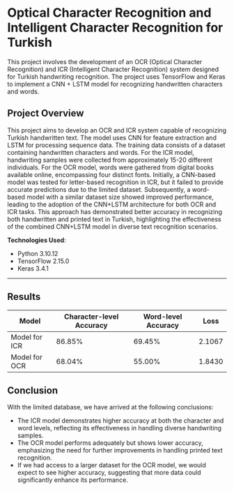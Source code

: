 # Optical Character Recognition and Intelligent Character Recognition for Turkish

This project involves the development of an OCR (Optical Character Recognition) and ICR (Intelligent Character Recognition) system designed for Turkish handwriting recognition. The project uses TensorFlow and Keras to implement a CNN + LSTM model for recognizing handwritten characters and words.

## Project Overview

This project aims to develop an OCR and ICR system capable of recognizing Turkish handwritten text. The model uses CNN for feature extraction and LSTM for processing sequence data. The training data consists of a dataset containing handwritten characters and words. For the ICR model, handwriting samples were collected from approximately 15-20 different individuals. For the OCR model, words were gathered from digital books available online, encompassing four distinct fonts. Initially, a CNN-based model was tested for letter-based recognition in ICR, but it failed to provide accurate predictions due to the limited dataset. Subsequently, a word-based model with a similar dataset size showed improved performance, leading to the adoption of the CNN+LSTM architecture for both OCR and ICR tasks. This approach has demonstrated better accuracy in recognizing both handwritten and printed text in Turkish, highlighting the effectiveness of the combined CNN+LSTM model in diverse text recognition scenarios.

 **Technologies Used**:
   - Python 3.10.12
   - TensorFlow 2.15.0
   - Keras 3.4.1

<hr>

## Results

<table align="center">
  <thead>
    <tr>
      <th>Model</th>
      <th>Character-level Accuracy</th>
      <th>Word-level Accuracy</th>
      <th>Loss</th>
    </tr>
  </thead>
  <tbody>
    <tr>
      <td>Model for ICR</td>
      <td>86.85%</td>
      <td>69.45%</td>
      <td>2.1067</td>
    </tr>
    <tr>
      <td>Model for OCR</td>
      <td>68.04%</td>
      <td>55.00%</td>
      <td>1.8430</td>
    </tr>
  </tbody>
</table>


## Conclusion

With the limited database, we have arrived at the following conclusions:

- The ICR model demonstrates higher accuracy at both the character and word levels, reflecting its effectiveness in handling diverse handwriting samples.
- The OCR model performs adequately but shows lower accuracy, emphasizing the need for further improvements in handling printed text recognition.
- If we had access to a larger dataset for the OCR model, we would expect to see higher accuracy, suggesting that more data could significantly enhance its performance.
